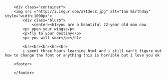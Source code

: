
<html>
	<head>
		<title>Ian Quinn</title>
	</head>
	<body>
		
		<div class="container">
		<img src ="http://i.imgur.com/a7I3ecZ.jpg" alt="Ian Birthday" style="width:1000px">
    		<div class="blurb">
        		<center><h1>you are a beautiful 22-year old man now
			<p> open your wings</p>
			<p>fly to your destiny</p> 
			<p> you will soar</p></h1>
			
			<br><br><br><br><br>
			i spent three hours learning html and i still can't figure out how to change the font or anything this is horrible but i love you ok
    		
		<footer>
    		
		</footer>
	
